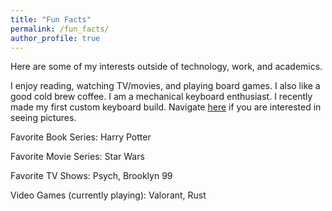 ```yaml
---
title: "Fun Facts"
permalink: /fun_facts/
author_profile: true
---
```


<html>
  <head>
    <link href="https://fonts.googleapis.com/css?family=Roboto&display=swap" rel="stylesheet">
    <script type="text/javascript">
      var host = "theshwin.com/fun_facts/";
      if ((host == window.location.host) && (window.location.protocol != "https:"))
        window.location.protocol = "https";
    </script>
  </head>
</html>

Here are some of my interests outside of technology, work, and academics.

I enjoy reading, watching TV/movies, and playing board games. I also like a good cold brew coffee. 
I am a mechanical keyboard enthusiast. I recently made my first custom keyboard build. Navigate [here](https://theshwin.com/keyboards/) if you are interested in seeing pictures.


Favorite Book Series: Harry Potter

Favorite Movie Series: Star Wars

Favorite TV Shows: Psych, Brooklyn 99

Video Games (currently playing): Valorant, Rust
